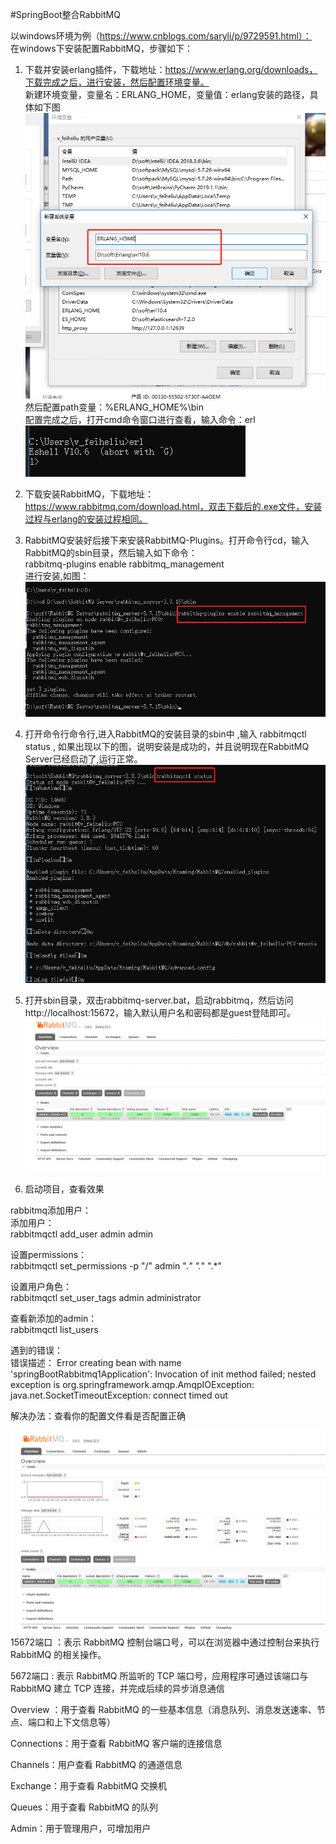 #SpringBoot整合RabbitMQ

以windows环境为例（https://www.cnblogs.com/saryli/p/9729591.html）：           
在windows下安装配置RabbitMQ，步骤如下：               
1. 下载并安装erlang插件，下载地址：https://www.erlang.org/downloads，下载完成之后，进行安装，然后配置环境变量。      
    新建环境变量，变量名：ERLANG_HOME，变量值：erlang安装的路径，具体如下图
    ![erlang](doc/erlang环境变量配置.jpg)
    然后配置path变量：%ERLANG_HOME%\bin          
    配置完成之后，打开cmd命令窗口进行查看，输入命令：erl  
    ![erl](doc/erl.jpg)

2. 下载安装RabbitMQ，下载地址：https://www.rabbitmq.com/download.html，双击下载后的.exe文件，安装过程与erlang的安装过程相同。

3. RabbitMQ安装好后接下来安装RabbitMQ-Plugins。打开命令行cd，输入RabbitMQ的sbin目录，然后输入如下命令：       
   rabbitmq-plugins enable rabbitmq_management     
   进行安装,如图：
   ![rabbitmq](doc/安装Rabbitmq.jpg)
   
4. 打开命令行命令行,进入RabbitMQ的安装目录的sbin中 ,输入 rabbitmqctl status , 如果出现以下的图，说明安装是成功的，并且说明现在RabbitMQ Server已经启动了,运行正常。
   ![rabbitmq](doc/安装Rabbitmq1.jpg)

5. 打开sbin目录，双击rabbitmq-server.bat，启动rabbitmq，然后访问http://localhost:15672，输入默认用户名和密码都是guest登陆即可。
   ![rabbitmq](doc/rabbitmq界面.jpg)
   
6. 启动项目，查看效果  


rabbitmq添加用户：            
添加用户：          
rabbitmqctl add_user admin admin

设置permissions：           
rabbitmqctl set_permissions -p "/" admin ".*" ".*" ".*"

设置用户角色：              
rabbitmqctl set_user_tags admin administrator

查看新添加的admin：         
rabbitmqctl list_users


遇到的错误：      
错误描述： Error creating bean with name 'springBootRabbitmq1Application': Invocation of init method failed; nested exception is org.springframework.amqp.AmqpIOException: java.net.SocketTimeoutException: connect timed out

解决办法：查看你的配置文件看是否配置正确


![rabbitmq](doc/rabbitmq.png)
15672端口 ：表示 RabbitMQ 控制台端口号，可以在浏览器中通过控制台来执行 RabbitMQ 的相关操作。

5672端口 : 表示 RabbitMQ 所监听的 TCP 端口号，应用程序可通过该端口与 RabbitMQ 建立 TCP 连接，并完成后续的异步消息通信

Overview ：用于查看 RabbitMQ 的一些基本信息（消息队列、消息发送速率、节点、端口和上下文信息等）

Connections：用于查看 RabbitMQ 客户端的连接信息

Channels：用户查看 RabbitMQ 的通道信息

Exchange：用于查看 RabbitMQ 交换机

Queues：用于查看 RabbitMQ 的队列

Admin：用于管理用户，可增加用户
